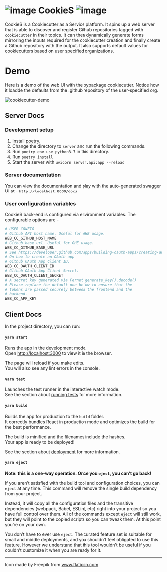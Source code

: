 # ![image](https://user-images.githubusercontent.com/16130816/87261930-09725f00-c4b0-11ea-986b-fef3a4d1b529.png) CookieS ![image](https://user-images.githubusercontent.com/16130816/87261894-e3e55580-c4af-11ea-9d60-49dee1b35b21.png)


CookieS is a Cookiecutter as a Service platform. It spins up a web server that is able to discover
and register Github repositories tagged with `cookiecutter` in their topics. It can
then dynamically generate forms mirroring the inputs required for the cookiecutter creation
and finally create a Github repository with the output. It also supports default values
for cookiecutters based on user specified organizations.

# Demo
Here is a demo of the web UI with the pypackage cookiecutter. Notice how it loadde the defaults from the .github repository
of the user-specified org.

![cookiecutter-demo](https://user-images.githubusercontent.com/16130816/87864056-13d2a400-c95b-11ea-9452-9bc64f3d3a1a.gif)

## Server Docs

### Development setup

1. Install [poetry.](https://python-poetry.org/docs/)
2. Change the directory to `server` and run the following commands.
3. Run `poetry env use python3.7` in this directory.
4. Run `poetry install`
5. Start the server with `uvicorn server.api:app --reload`

### Server documentation

You can view the documentation and play with the auto-generated
swagger UI at - `http://localhost:8000/docs`

### User configuration variables

CookieS back-end is configured via environment variables. The configurable options are -

```python
# USER CONFIG
# Github API host name. Useful for GHE usage.
WEB_CC_GITHUB_HOST_NAME
# Github base url. Useful for GHE usage.
WEB_CC_GITHUB_BASE_URL
# See https://developer.github.com/apps/building-oauth-apps/creating-an-oauth-app/
# On how to create an OAuth app
# Github OAuth App Client ID.
WEB_CC_OAUTH_CLIENT_ID
# Github OAuth App Client Secret.
WEB_CC_OAUTH_CLIENT_SECRET
# A secret key generated via Fernet.generate_key().decode()
# Please replace the default one below to ensure that the
# tokens are passed securely between the frontend and the
# backend.
WEB_CC_APP_KEY
```

## Client Docs

In the project directory, you can run:

#### `yarn start`

Runs the app in the development mode.<br />
Open [http://localhost:3000](http://localhost:3000) to view it in the browser.

The page will reload if you make edits.<br />
You will also see any lint errors in the console.

#### `yarn test`

Launches the test runner in the interactive watch mode.<br />
See the section about [running tests](https://facebook.github.io/create-react-app/docs/running-tests) for more information.

#### `yarn build`

Builds the app for production to the `build` folder.<br />
It correctly bundles React in production mode and optimizes the build for the best performance.

The build is minified and the filenames include the hashes.<br />
Your app is ready to be deployed!

See the section about [deployment](https://facebook.github.io/create-react-app/docs/deployment) for more information.

#### `yarn eject`

**Note: this is a one-way operation. Once you `eject`, you can’t go back!**

If you aren’t satisfied with the build tool and configuration choices, you can `eject` at any time. This command will remove the single build dependency from your project.

Instead, it will copy all the configuration files and the transitive dependencies (webpack, Babel, ESLint, etc) right into your project so you have full control over them. All of the commands except `eject` will still work, but they will point to the copied scripts so you can tweak them. At this point you’re on your own.

You don’t have to ever use `eject`. The curated feature set is suitable for small and middle deployments, and you shouldn’t feel obligated to use this feature. However we understand that this tool wouldn’t be useful if you couldn’t customize it when you are ready for it.

---

Icon made by Freepik from www.flaticon.com

